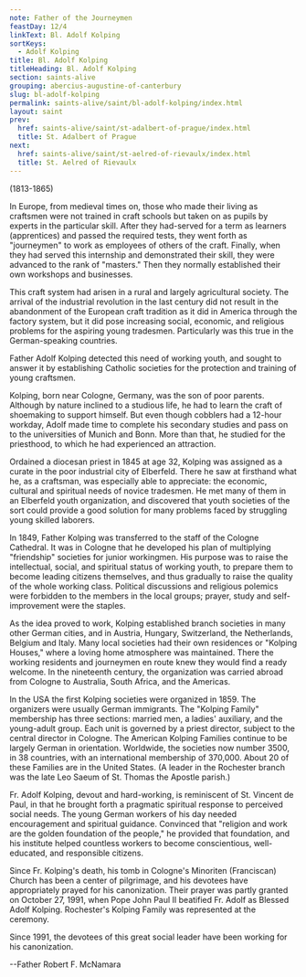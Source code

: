 ```yaml
---
note: Father of the Journeymen
feastDay: 12/4
linkText: Bl. Adolf Kolping
sortKeys:
  - Adolf Kolping
title: Bl. Adolf Kolping
titleHeading: Bl. Adolf Kolping
section: saints-alive
grouping: abercius-augustine-of-canterbury
slug: bl-adolf-kolping
permalink: saints-alive/saint/bl-adolf-kolping/index.html
layout: saint
prev:
  href: saints-alive/saint/st-adalbert-of-prague/index.html
  title: St. Adalbert of Prague
next:
  href: saints-alive/saint/st-aelred-of-rievaulx/index.html
  title: St. Aelred of Rievaulx
---
```

(1813-1865)

In Europe, from medieval times on, those who made their living as craftsmen were not trained in craft schools but taken on as pupils by experts in the particular skill. After they had-served for a term as learners (apprentices) and passed the required tests, they went forth as "journeymen" to work as employees of others of the craft. Finally, when they had served this internship and demonstrated their skill, they were advanced to the rank of "masters." Then they normally established their own workshops and businesses.

This craft system had arisen in a rural and largely agricultural society. The arrival of the industrial revolution in the last century did not result in the abandonment of the European craft tradition as it did in America through the factory system, but it did pose increasing social, economic, and religious problems for the aspiring young tradesmen. Particularly was this true in the German-speaking countries.

Father Adolf Kolping detected this need of working youth, and sought to answer it by establishing Catholic societies for the protection and training of young craftsmen.

Kolping, born near Cologne, Germany, was the son of poor parents. Although by nature inclined to a studious life, he had to learn the craft of shoemaking to support himself. But even though cobblers had a 12-hour workday, Adolf made time to complete his secondary studies and pass on to the universities of Munich and Bonn. More than that, he studied for the priesthood, to which he had experienced an attraction.

Ordained a diocesan priest in 1845 at age 32, Kolping was assigned as a curate in the poor industrial city of Elberfeld. There he saw at firsthand what he, as a craftsman, was especially able to appreciate: the economic, cultural and spiritual needs of novice tradesmen. He met many of them in an Elberfeld youth organization, and discovered that youth societies of the sort could provide a good solution for many problems faced by struggling young skilled laborers.

In 1849, Father Kolping was transferred to the staff of the Cologne Cathedral. It was in Cologne that he developed his plan of multiplying "friendship" societies for junior workingmen. His purpose was to raise the intellectual, social, and spiritual status of working youth, to prepare them to become leading citizens themselves, and thus gradually to raise the quality of the whole working class. Political discussions and religious polemics were forbidden to the members in the local groups; prayer, study and self-improvement were the staples.

As the idea proved to work, Kolping established branch societies in many other German cities, and in Austria, Hungary, Switzerland, the Netherlands, Belgium and Italy. Many local societies had their own residences or "Kolping Houses," where a loving home atmosphere was maintained. There the working residents and journeymen en route knew they would find a ready welcome. In the nineteenth century, the organization was carried abroad from Cologne to Australia, South Africa, and the Americas.

In the USA the first Kolping societies were organized in 1859. The organizers were usually German immigrants. The "Kolping Family" membership has three sections: married men, a ladies' auxiliary, and the young-adult group. Each unit is governed by a priest director, subject to the central director in Cologne. The American Kolping Families continue to be largely German in orientation. Worldwide, the societies now number 3500, in 38 countries, with an international membership of 370,000. About 20 of these Families are in the United States. (A leader in the Rochester branch was the late Leo Saeum of St. Thomas the Apostle parish.)

Fr. Adolf Kolping, devout and hard-working, is reminiscent of St. Vincent de Paul, in that he brought forth a pragmatic spiritual response to perceived social needs. The young German workers of his day needed encouragement and spiritual guidance. Convinced that "religion and work are the golden foundation of the people," he provided that foundation, and his institute helped countless workers to become conscientious, well-educated, and responsible citizens.

Since Fr. Kolping's death, his tomb in Cologne's Minoriten (Franciscan) Church has been a center of pilgrimage, and his devotees have appropriately prayed for his canonization. Their prayer was partly granted on October 27, 1991, when Pope John Paul II beatified Fr. Adolf as Blessed Adolf Kolping. Rochester's Kolping Family was represented at the ceremony.

Since 1991, the devotees of this great social leader have been working for his canonization.

\--Father Robert F. McNamara